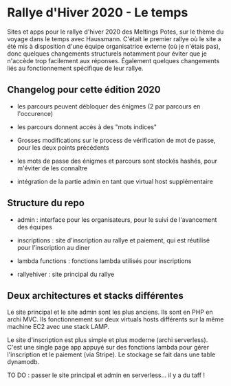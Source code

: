 # Rallye d'Hiver 2020 - Le temps

Sites et apps pour le rallye d'hiver 2020 des Meltings Potes, sur le thème du voyage dans le temps avec Haussmann.
C'était le premier rallye où le site a été mis à disposition d'une équipe organisatrice externe (où je n'étais pas), donc quelques changements structurels notamment pour éviter que je n'accède trop facilement aux réponses.
Également quelques changements liés au fonctionnement spécifique de leur rallye.


## Changelog pour cette édition 2020

* les parcours peuvent débloquer des énigmes (2 par parcours en l'occurence)

* les parcours donnent accès à des "mots indices"

* Grosses modifications sur le process de vérification de mot de passe, pour les deux points précédents

* les mots de passe des énigmes et parcours sont stockés hashés, pour m'éviter de les connaître 

* intégration de la partie admin en tant que virtual host supplémentaire


## Structure du repo

* admin : interface pour les organisateurs, pour le suivi de l'avancement des équipes

* inscriptions : site d'inscription au rallye et paiement, qui est réutilisé pour l'inscription au diner

* lambda functions : fonctions lambda utilisés pour inscriptions

* rallyehiver : site principal du rallye


## Deux architectures et stacks différentes 

Le site principal et le site admin sont les plus anciens. Ils sont en PHP en archi MVC.
Ils fonctionnement sur deux virtuals hosts différents sur la même machine EC2 avec une stack LAMP.

Le site d'inscription est plus simple et plus moderne (archi serverless). C'est une single page app appuyé sur des fonctions lambda pour gérer l'inscription et le paiement (via Stripe). Le stockage se fait dans une table dynamodb.

TO DO : passer le site principal et admin en serverless... il y a du taff !